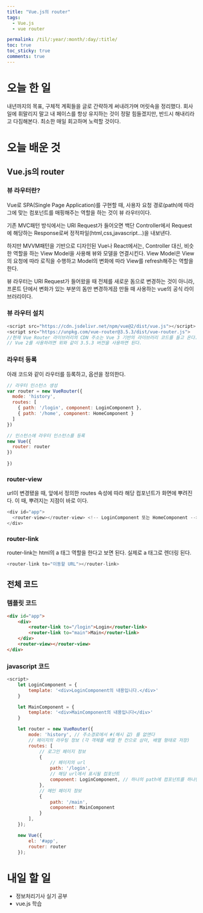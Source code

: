 ```yaml
---
title: "Vue.js의 router"
tags:
  - Vue.js
  - vue router

permalink: /til/:year/:month/:day/:title/
toc: true
toc_sticky: true
comments: true
---
```


# 오늘 한 일

내년까지의 목표, 구체적 계획들을 글로 간략하게 써내려가며 머릿속을 정리했다. 회사 일에 휘말리지 말고 내 페이스를 항상 유지하는 것이 정말 힘들겠지만, 반드시 해내리라고 다짐해본다. 최소한 매일 회고하며 노력할 것이다.

# 오늘 배운 것

## Vue.js의 router

### 뷰 라우터란?

Vue로 SPA(Single Page Application)를 구현할 때, 사용자 요청 경로(path)에 따라 그에 맞는 컴포넌트를 매핑해주는 역할을 하는 것이 뷰 라우터이다.

기존 MVC패턴 방식에서는 URI Request가 들어오면 백단 Controller에서 Request에 해당하는 Response로써 정적파일(html,css,javascript...)을 내보낸다.

하지만 MVVM패턴을 기반으로 디자인된 Vue나 React에서는, Controller 대신, 비슷한 역할을 하는 View Model을 사용해 뷰와 모델을 연결시킨다. View Model은 View의 요청에 따라 로직을 수행하고 Model의 변화에 따라 View를 refresh해주는 역할을 한다.

뷰 라우터는 URI Request가 들어왔을 때 전체를 새로운 돔으로 변경하는 것이 아니라, 프론트 단에서 변화가 있는 부분의 돔만 변경하게끔 만들 때 사용하는 vue의 공식 라이브러리이다.

### 뷰 라우터 설치

```javascript
<script src="https://cdn.jsdelivr.net/npm/vue@2/dist/vue.js"></script>
<script src="https://unpkg.com/vue-router@3.5.3/dist/vue-router.js">
//현재 Vue Router 라이브러리의 CDN 주소는 Vue 3 기반의 라이브러리 코드를 들고 온다.
// Vue 2를 사용하려면 위와 같이 3.5.3 버전을 사용하면 된다.
```
### 라우터 등록
아래 코드와 같이 라우터를 등록하고, 옵션을 정의한다.

```javascript
// 라우터 인스턴스 생성
var router = new VueRouter({
  mode: 'history',
  routes: [
    { path: '/login', component: LoginComponent },
    { path: '/home', component: HomeComponent }
  ]
})

// 인스턴스에 라우터 인스턴스를 등록
new Vue({
  router: router
})
 
})
```

### router-view
url이 변경됐을 때, 앞에서 정의한 routes 속성에 따라 해당 컴포넌트가 화면에 뿌려진다.
이 때, 뿌려지는 지점이 바로 <router-view> 이다.
```javascript
<div id="app">
  <router-view></router-view> <!-- LoginComponent 또는 HomeComponent -->
</div>
```

### router-link
router-link는 html의 a 태그 역할을 한다고 보면 된다. 실제로 a 태그로 렌더링 된다.
```javascript
<router-link to="이동할 URL"></router-link>
```
## 전체 코드
### 템플릿 코드
```html
<div id="app">
    <div>
        <router-link to="/login">Login</router-link>
        <router-link to="main">Main</router-link>
    </div>
    <router-view></router-view>
</div>
```
### javascript 코드
```javascript
<script>
    let LoginComponent = {
        template: '<div>LoginComponent의 내용입니다.</div>'
    }

    let MainComponent = {
        template: '<div>MainComponent의 내용입니다</div>'
    }

    let router = new VueRouter({ 
        mode: 'history', // 주소경로에서 #(해시 값) 를 없앤다
        // 페이지의 라우팅 정보 (각 객체를 배열 한 칸으로 삼아, 배열 형태로 저장)
        routes: [
            // 로그인 페이지 정보
            {
                // 페이지의 url
                path: '/login',
                // 해당 url에서 표시될 컴포넌트
                component: LoginComponent, // 하나의 path에 컴포넌트를 하나만 할당 가능.
            },
            // 메인 페이지 정보
            {
                path: '/main',
                component: MainComponent
            }
        ],
    });

    new Vue({
        el: '#app',
        router: router
    });
```

# 내일 할 일
- 정보처리기사 실기 공부
- vue.js 학습
